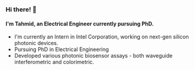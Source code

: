 ### Hi there! 👋

#### I'm Tahmid, an Electrical Engineer currently pursuing PhD.

 - I'm currently an Intern in Intel Corporation, working on next-gen silicon photonic devices. 
 - Pursuing PhD in Electrical Engineering 
 - Developed various photonic biosensor assays - both waveguide interferometric and colorimetric. 
<!--
**tahmidhassan/tahmidhassan** is a ✨ _special_ ✨ repository because its `README.md` (this file) appears on your GitHub profile.

Here are some ideas to get you started:

- 🔭 I’m currently working on ...
- 🌱 I’m currently learning ...
- 👯 I’m looking to collaborate on ...
- 🤔 I’m looking for help with ...
- 💬 Ask me about ...
- 📫 How to reach me: ...
- 😄 Pronouns: ...
- ⚡ Fun fact: ...
-->
